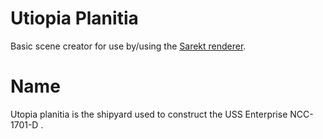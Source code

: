 # Utiopia Planitia

Basic scene creator for use by/using the [Sarekt renderer](https://brandonpollack23/sarekt).

# Name

Utopia planitia is the shipyard used to construct the USS Enterprise NCC-1701-D .
